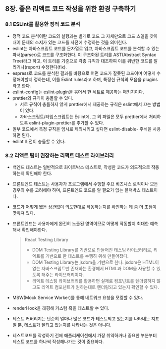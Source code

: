 ## 8장. 좋은 리액트 코드 작성을 위한 환경 구축하기

### 8.1 ESLint를 활용한 정적 코드 분석

- 정적 코드 분석이란 코드의 실행과는 별개로 코드 그 자체만으로 코드 스멜을 찾아내어 문제의 소지가 있는 코드를 사전에 수정하는 것을 의미한다.
- eslint는 자바스크립트 코드를 문자열로 읽고, 자바스크립트 코드를 분석할 수 있는 파서(parser)로 코드를 구조화한다. 이 구조화된 트리를 AST(Abstract Syntax Tree)라고 하고, 이 트리를 기준으로 각종 규칙과 대조하여 이를 위반한 코드를 알리거나(report) 수정한다(fix).
- espress로 코드를 분석한 결과를 바탕으로 어떤 코드가 잘못된 코드이며 어떻게 수정해야할지 정하는데, 이를 Eslint rules라고 하며, 특정한 규칙의 모음을 plugins라고 한다.
- eslint-config는 eslint-plugin을 묶어서 한 세트로 제공하는 패키지이다.
- prettier와 규칙이 충돌할 수 있다.
  - 서로 규칙이 충돌하지 않게 prettier에서 제공하는 규칙은 eslint에서 끄는 방법이 있다.
  - 자바스크립트/타입스크립트는 Eslint에, 그 외 파일은 모두 prettier에서 처리하도록 eslint-plugin-prettier를 추가할 수 있다.
- 일부 코드에서 특정 규칙을 임시로 제외시키고 싶다면 eslint-disable- 주석을 사용하면 된다.
- eslint 버전이 충돌할 수 있다.

### 8.2 리액트 팀이 권장하는 리액트 테스트 라이브러리

- 백엔드 테스트는 일반적으로 화이트박스 테스트로, 작성한 코드가 의도적으로 작동하는지 확인해야 한다.
- 프론트엔드 테스트는 사용자가 프로그램에서 수행할 주요 비즈니스 로직이나 모든 경우의 수를 고려해야 하며, 프론트엔드 코드를 알 필요가 없는 블랙박스 테스트이다.
- 코드가 어떻게 됐든 상관없이 의도한대로 작동하는지를 확인하는 데 좀 더 초점이 맞춰져 있다.
- 프론트엔드는 사용자에게 완전히 노출된 영역이므로 어떻게 작동할지 최대한 예측해서 확인해야한다.

  > React Testing Library
  >
  > - DOM Testing Library를 기반으로 만들어진 테스팅 라이브러리로, 리엑트를 기반으로 한 테스트를 수행하 위해 만들어졌다.
  > - DOM Testing Library는 jsdom을 기반으로 한다. jsdom은 HTML이 없는 자바스크립트만 존재하는 환경에서 HTML과 DOM을 사용할 수 있도록 해주는 라이브러리이다.
  > - 리엑트 테스팅 라이브러리를 활용하면 실제로 컴포넌트를 렌더링하지 않고도 리엑트 컴포넌트가 원하는대로 렌더링되고 있는지 확인할 수 있다.

- MSW(Mock Service Worker)를 통해 네트워크 요청을 모킹할 수 있다.
- renderHook을 래핑해 커스텀 훅을 테스트할 수 있다.
- 테스트 커버리지는 단순히 얼마나 많은 코드가 테스트되고 있는지를 나타내는 지표일 뿐, 테스트가 잘되고 있는지를 나타내는 것은 아니다.
- 테스트코드를 작성하기 전에 애플리케이션에서 가장 취약하거나 중요한 부분부터 테스트 코드를 하나씩 작성해나가는 것이 중요하다.
